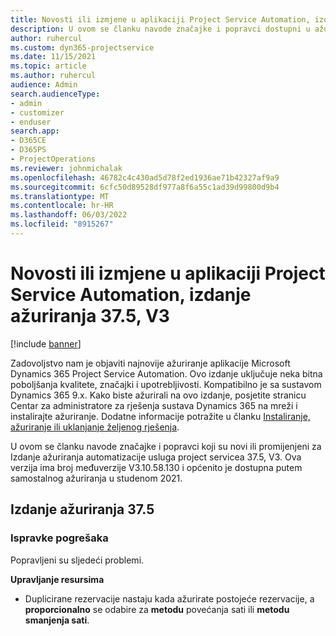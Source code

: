 ```yaml
---
title: Novosti ili izmjene u aplikaciji Project Service Automation, izdanje ažuriranja 37.5, V3
description: U ovom se članku navode značajke i popravci dostupni u ažuriranju Microsoft Dynamics 365 Project Service Automation izdanja 37.5, V3.
author: ruhercul
ms.custom: dyn365-projectservice
ms.date: 11/15/2021
ms.topic: article
ms.author: ruhercul
audience: Admin
search.audienceType:
- admin
- customizer
- enduser
search.app:
- D365CE
- D365PS
- ProjectOperations
ms.reviewer: johnmichalak
ms.openlocfilehash: 46782c4c430ad5d78f2ed1936ae71b42327af9a9
ms.sourcegitcommit: 6cfc50d89528df977a8f6a55c1ad39d99800d9b4
ms.translationtype: MT
ms.contentlocale: hr-HR
ms.lasthandoff: 06/03/2022
ms.locfileid: "8915267"
---
```

# <a name="whats-new-or-changed-in-project-service-automation-update-release-375-v3"></a>Novosti ili izmjene u aplikaciji Project Service Automation, izdanje ažuriranja 37.5, V3

[!include [banner](../includes/psa-now-project-operations.md)]

Zadovoljstvo nam je objaviti najnovije ažuriranje aplikacije Microsoft Dynamics 365 Project Service Automation. Ovo izdanje uključuje neka bitna poboljšanja kvalitete, značajki i upotrebljivosti. Kompatibilno je sa sustavom Dynamics 365 9.x. Kako biste ažurirali na ovo izdanje, posjetite stranicu Centar za administratore za rješenja sustava Dynamics 365 na mreži i instalirajte ažuriranje. Dodatne informacije potražite u članku [Instaliranje, ažuriranje ili uklanjanje željenog rješenja](/power-platform/admin/install-remove-preferred-solution).

U ovom se članku navode značajke i popravci koji su novi ili promijenjeni za Izdanje ažuriranja automatizacije usluga project servicea 37.5, V3. Ova verzija ima broj međuverzije V3.10.58.130 i općenito je dostupna putem samostalnog ažuriranja u studenom 2021.

## <a name="update-release-375"></a>Izdanje ažuriranja 37.5

### <a name="bug-fixes"></a>Ispravke pogrešaka

Popravljeni su sljedeći problemi.

**Upravljanje resursima**
- Duplicirane rezervacije nastaju kada ažurirate postojeće rezervacije, a **proporcionalno** se odabire za **metodu** povećanja sati ili **metodu smanjenja sati**.
